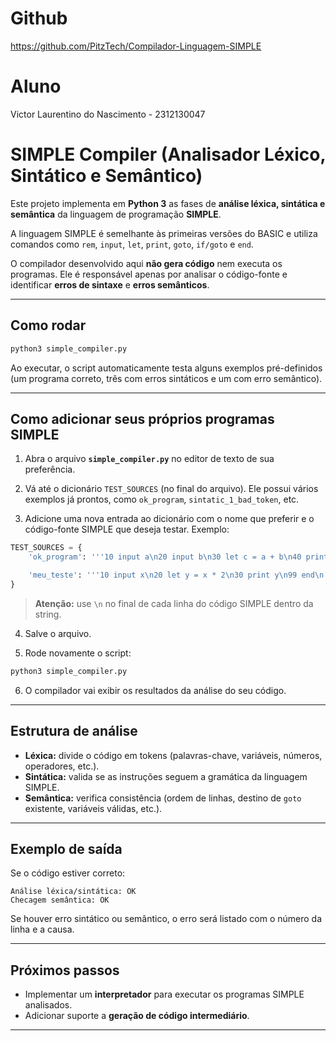 # Github
https://github.com/PitzTech/Compilador-Linguagem-SIMPLE

# Aluno
Victor Laurentino do Nascimento - 2312130047

# SIMPLE Compiler (Analisador Léxico, Sintático e Semântico)

Este projeto implementa em **Python 3** as fases de **análise léxica, sintática e semântica** da linguagem de programação **SIMPLE**.

A linguagem SIMPLE é semelhante às primeiras versões do BASIC e utiliza comandos como `rem`, `input`, `let`, `print`, `goto`, `if/goto` e `end`.

O compilador desenvolvido aqui **não gera código** nem executa os programas. Ele é responsável apenas por analisar o código-fonte e identificar **erros de sintaxe** e **erros semânticos**.

---

## Como rodar

```bash
python3 simple_compiler.py
```

Ao executar, o script automaticamente testa alguns exemplos pré-definidos (um programa correto, três com erros sintáticos e um com erro semântico).

---

## Como adicionar seus próprios programas SIMPLE

1. Abra o arquivo **`simple_compiler.py`** no editor de texto de sua preferência.

2. Vá até o dicionário `TEST_SOURCES` (no final do arquivo). Ele possui vários exemplos já prontos, como `ok_program`, `sintatic_1_bad_token`, etc.

3. Adicione uma nova entrada ao dicionário com o nome que preferir e o código-fonte SIMPLE que deseja testar. Exemplo:

```python
TEST_SOURCES = {
    'ok_program': '''10 input a\n20 input b\n30 let c = a + b\n40 print c\n99 end\n''',

    'meu_teste': '''10 input x\n20 let y = x * 2\n30 print y\n99 end\n''',
}
```

> **Atenção:** use `\n` no final de cada linha do código SIMPLE dentro da string.

4. Salve o arquivo.

5. Rode novamente o script:

```bash
python3 simple_compiler.py
```

6. O compilador vai exibir os resultados da análise do seu código.

---

## Estrutura de análise

- **Léxica:** divide o código em tokens (palavras-chave, variáveis, números, operadores, etc.).
- **Sintática:** valida se as instruções seguem a gramática da linguagem SIMPLE.
- **Semântica:** verifica consistência (ordem de linhas, destino de `goto` existente, variáveis válidas, etc.).

---

## Exemplo de saída

Se o código estiver correto:
```
Análise léxica/sintática: OK
Checagem semântica: OK
```

Se houver erro sintático ou semântico, o erro será listado com o número da linha e a causa.

---

## Próximos passos

- Implementar um **interpretador** para executar os programas SIMPLE analisados.
- Adicionar suporte a **geração de código intermediário**.

---
